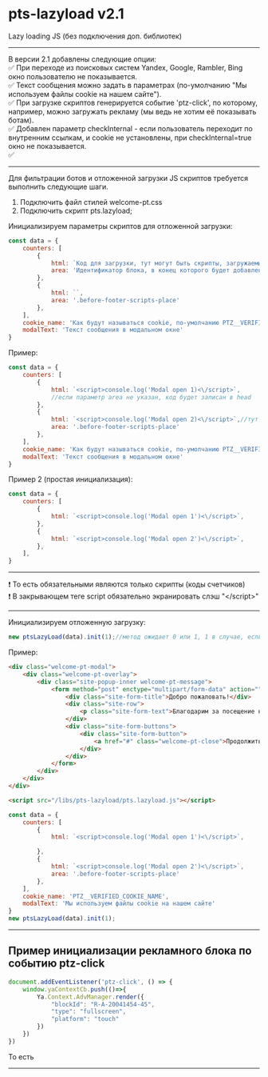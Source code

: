 # pts-lazyload v2.1
Lazy loading JS (без подключения доп. библиотек)
____
В версии 2.1 добавлены следующие опции:    
:white_check_mark: При переходе из поисковых систем Yandex, Google, Rambler, Bing окно пользователю не показывается.    
:white_check_mark: Текст сообщения можно задать в параметрах (по-умолчанию "Мы используем файлы cookie на нашем сайте").    
:white_check_mark: При загрузке скриптов генерируется событие 'ptz-click', по которому, например, можно загружать рекламу (мы ведь не хотим её показывать ботам).    
:white_check_mark: Добавлен параметр checkInternal - если пользователь переходит по внутренним ссылкам, и cookie не установлены, при checkInternal=true окно не показывается.    
:white_check_mark:
____

Для фильтрации ботов и отложенной загрузки JS скриптов требуется выполнить следующие шаги.

1. Подключить файл стилей welcome-pt.css
2. Подключить скрипт pts.lazyload;

Инициализируем параметры скриптов для отложенной загрузки:
```javascript
const data = {
    counters: [
        {
            html: `Код для загрузки, тут могут быть скрипты, загружаемые скрипты и HTML куски`,
            area: 'Идентификатор блока, в конец которого будет добавлен код из секции html, по-умолчанию - head'
        },
        {
            html: ``,
            area: '.before-footer-scripts-place'
        },
    ],
    cookie_name: 'Как будут называться cookie, по-умолчанию PTZ__VERIFIED_COOKIE_NAME',
    modalText: 'Текст сообщения в модальном окне'
}
```

Пример:
```javascript
const data = {
    counters: [
        {
            html: `<script>console.log('Modal open 1)<\/script>`,
            //если параметр area не указан, код будет записан в head
        },
        {
            html: `<script>console.log('Modal open 2)<\/script>`,//тут обязательны именно обратные кавычки
            area: '.before-footer-scripts-place'
        },
    ],
    cookie_name: 'Как будут называться cookie, по-умолчанию PTZ__VERIFIED_COOKIE_NAME',
    modalText: 'Текст сообщения в модальном окне'
}
```
Пример 2 (простая инициализация):
```javascript
const data = {
    counters: [
        {
            html: `<script>console.log('Modal open 1')<\/script>`,
        },
        {
            html: `<script>console.log('Modal open 2')<\/script>`,
        },
    ],
}
```
____
:exclamation: То есть обязательными являются только скрипты (коды счетчиков)    
:exclamation: В закрывающем теге script обязательно экранировать слэш "<\/script>"        
____
Инициализируем отложенную загрузку:
```javascript
new ptsLazyLoad(data).init(1);//метод ожидает 0 или 1, 1 в случае, если необходимо выводить сообщение, 0, если не надо
```

Пример:
```html
<div class="welcome-pt-modal">
    <div class="welcome-pt-overlay">
        <div class="site-popup-inner welcome-pt-message">
            <form method="post" enctype="multipart/form-data" action="">
                <div class="site-form-title">Добро пожаловать!</div>
                <div class="site-row">
                    <p class="site-form-text">Благодарим за посещение нашего ресурса.</p>
                </div>
                <div class="site-form-buttons">
                    <div class="site-form-button">
                        <a href="#" class="welcome-pt-close">Продолжить</a>
                    </div>
                </div>
            </form>
        </div>
    </div>
</div>

<script src="/libs/pts-lazyload/pts.lazyload.js"></script>
```
```javascript
const data = {
    counters: [
        {
            html: `<script>console.log('Modal open 1')<\/script>`,

        },
        {
            html: `<script>console.log('Modal open 2')<\/script>`,
            area: '.before-footer-scripts-place'
        },
    ],
    cookie_name: 'PTZ__VERIFIED_COOKIE_NAME',
    modalText: 'Мы используем файлы cookie на нашем сайте'
}
new ptsLazyLoad(data).init(1);
```
____
## Пример инициализации рекламного блока по событию ptz-click
```javascript
document.addEventListener('ptz-click', () => {
    window.yaContextCb.push(()=>{
        Ya.Context.AdvManager.render({
            "blockId": "R-A-20041454-45",
            "type": "fullscreen",
            "platform": "touch"
        })
    })
})
```
То есть
____